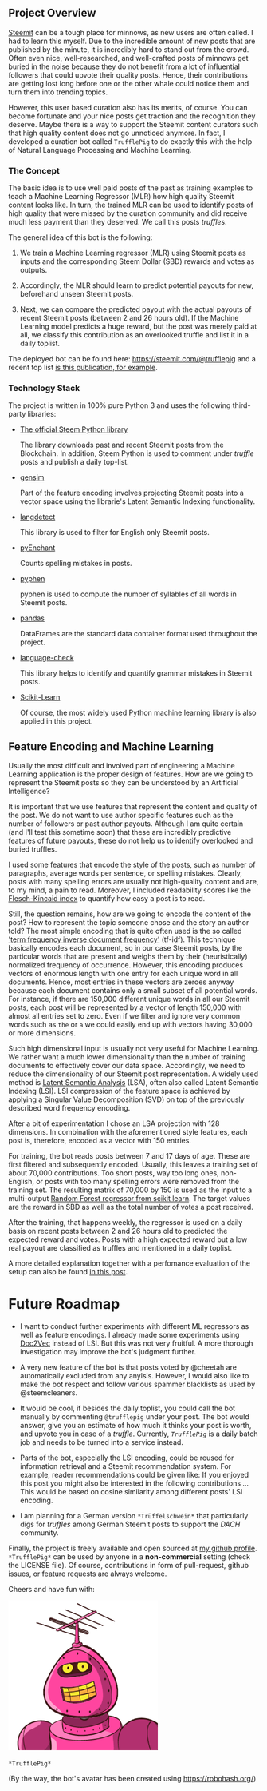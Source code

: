 ## Project Overview

[Steemit](https://steemit.com) can be a tough place for minnows, as new users are often called. I had to learn this myself. Due to the incredible amount of new posts that are published by the minute, it is incredibly hard to stand out from the crowd. Often even nice, well-researched, and well-crafted posts of minnows get buried in the noise because they do not benefit from a lot of influential followers that could upvote their quality posts. Hence, their contributions are getting lost long before one or the other whale could notice them and turn them into trending topics.

However, this user based curation also has its merits, of course. You can become fortunate and your nice posts get traction and the recognition they deserve. Maybe there is a way to support the Steemit content curators such that high quality content does not go unnoticed anymore. In fact, I developed a curation bot called `TrufflePig` to do exactly this with the help of Natural Language Processing and Machine Learning.


### The Concept

The basic idea is to use well paid posts of the past as training examples to teach a Machine Learning Regressor (MLR) how high quality Steemit content looks like. In turn, the trained MLR can be used to identify posts of high quality that were missed by the curation community and did receive much less payment than they deserved. We call this posts *truffles*.

The general idea of this bot is the following:

1. We train a Machine Learning regressor (MLR) using Steemit posts as inputs and the corresponding Steem Dollar (SBD) rewards and votes as outputs.

2. Accordingly, the MLR should learn to predict potential payouts for new, beforehand unseen Steemit posts.

3. Next, we can compare the predicted payout with the actual payouts of recent Steemit posts (between 2 and 26 hours old). If the Machine Learning model predicts a huge reward, but the post was merely paid at all, we classify this contribution as an overlooked truffle and list it in a daily toplist.

The deployed bot can be found here: https://steemit.com/@trufflepig and a recent top list [is this publication, for example](https://steemit.com/steemit/@trufflepig/daily-truffle-picks-2018-02-25).

### Technology Stack

The project is written in 100% pure Python 3 and uses the following third-party libraries:

* [The official Steem Python library]((https://github.com/steemit/steem-python))

    The library downloads past and recent Steemit posts from the Blockchain. In addition, Steem Python is used to comment under *truffle* posts and publish a daily top-list.

* [gensim](https://radimrehurek.com/gensim/models/lsimodel.html)

    Part of the feature encoding involves projecting Steemit posts into a vector space using the librarie's Latent Semantic Indexing functionality.

* [langdetect](https://pypi.python.org/pypi/langdetect)

    This library is used to filter for English only Steemit posts.

* [pyEnchant](https://pypi.python.org/pypi/langdetect)

    Counts spelling mistakes in posts.

* [pyphen](https://pypi.python.org/pypi/Pyphen)

    pyphen is used to compute the number of syllables of all words in Steemit posts.

* [pandas](https://pandas.pydata.org/)

    DataFrames are the standard data container format used throughout the project.

* [language-check](https://pypi.python.org/pypi/language-check)

    This library helps to identify and quantify grammar mistakes in Steemit posts.

* [Scikit-Learn](http://scikit-learn.org/stable/)

    Of course, the most widely used Python machine learning library is also applied in this project.


## Feature Encoding and Machine Learning

Usually the most difficult and involved part of engineering a Machine Learning application is the proper design of features. How are we going to represent the Steemit posts so they can be understood by an Artificial Intelligence?

It is important that we use features that represent the content and quality of the post. We do not want to use author specific features such as the number of followers or past author payouts. Although I am quite certain (and I'll test this sometime soon) that these are incredibly predictive features of future payouts, these do not help us to identify overlooked and buried truffles.

I used some features that encode the style of the posts, such as number of paragraphs, average words per sentence, or spelling mistakes. Clearly, posts with many spelling errors are usually not high-quality content and are, to my mind, a pain to read. Moreover, I included readability scores like the [Flesch-Kincaid index](https://en.wikipedia.org/wiki/Flesch%E2%80%93Kincaid_readability_tests) to quantify how easy a post is to read.

Still, the question remains, how are we going to encode the content of the post? How to represent the topic someone chose and the story an author told? The most simple encoding that is quite often used is the so called ['term frequency inverse document frequency'](https://en.wikipedia.org/wiki/Tf%E2%80%93idf) (tf-idf). This technique basically encodes each document, so in our case Steemit posts, by the particular words that are present and weighs them by their (heuristically) normalized frequency of occurrence. However, this encoding produces vectors of enormous length with one entry for each unique word in all documents. Hence, most entries in these vectors are zeroes anyway because each document contains only a small subset of all potential words. For instance, if there are 150,000 different unique words in all our Steemit posts, each post will be represented by a vector of length 150,000 with almost all entries set to zero. Even if we filter and ignore very common words such as `the` or `a` we could easily end up with vectors having 30,000 or more dimensions.

Such high dimensional input is usually not very useful for Machine Learning. We rather want a much lower dimensionality than the number of training documents to effectively cover our data space. Accordingly, we need to reduce the dimensionality of our Steemit post representation. A widely used method is [Latent Semantic Analysis](https://en.wikipedia.org/wiki/Latent_semantic_analysis) (LSA), often also called Latent Semantic Indexing (LSI). LSI compression of the feature space is achieved by applying a Singular Value Decomposition (SVD) on top of the previously described word frequency encoding.

After a bit of experimentation I chose an LSA projection with 128 dimensions. In combination with the aforementioned style features, each post is, therefore, encoded as a vector with 150 entries.

For training, the bot reads posts between 7 and 17 days of age. These are first filtered and subsequently encoded. Usually, this leaves a training set of about 70,000 contributions. Too short posts, way too long ones, non-English, or posts with too many spelling errors were removed from the training set. The resulting matrix of 70,000 by 150 is used as the input to a multi-output [Random Forest regressor from scikit learn](http://scikit-learn.org/stable/modules/generated/sklearn.ensemble.RandomForestRegressor.html). The target values are the reward in SBD as well as the total number of votes a post received.

After the training, that happens weekly, the regressor is used on a daily basis on recent posts between 2 and 26 hours old to predicted the expected reward and votes. Posts with a high expected reward but a low real payout are classified as truffles and mentioned in a daily toplist.

A more detailed explanation together with a perfomance evaluation of the setup can also be found [in this post](https://steemit.com/steemit/@smcaterpillar/trufflepig-introducing-the-artificial-intelligence-for-content-curation-and-minnow-support).


# Future Roadmap


* I want to conduct further experiments with different ML regressors as well as feature encodings. I already made some experiments using [Doc2Vec](https://radimrehurek.com/gensim/models/doc2vec.html) instead of LSI. But this was not very fruitful. A more thorough investigation may improve the bot's judgment further.

* A very new feature of the bot is that posts voted by @cheetah are automatically excluded from any anylsis. However, I would also like to make the bot respect and follow various spammer blacklists as used by @steemcleaners.

* It would be cool, if besides the daily toplist, you could call the bot manually by commenting `@trufflepig` under your post. The bot would answer, give you an estimate of how much it thinks your post is worth, and upvote you in case of a *truffle*. Currently, *`TrufflePig`* is a daily batch job and needs to be turned into a service instead.

* Parts of the bot, especially the LSI encoding, could be reused for information retrieval and a Steemit recommendation system. For example, reader recommendations could be given like: If you enjoyed this post you might also be interested in the following contributions ... This would be based on cosine similarity among different posts' LSI encoding.

* I am planning for a German version `*Trüffelschwein*` that particularly digs for *truffles* among German Steemit posts to support the *DACH* community.


Finally, the project is freely available and open sourced at [my github profile](https://github.com/SmokinCaterpillar/TrufflePig). `*TrufflePig*` can be used by anyone in a **non-commercial** setting (check the LICENSE file).
Of course, contributions in form of pull-request, github issues, or feature requests are always welcome.

Cheers and have fun with:

![trufflepig](https://raw.githubusercontent.com/SmokinCaterpillar/TrufflePig/master/img/trufflepig17.png)

`*TrufflePig*`

(By the way, the bot's avatar has been created using https://robohash.org/)
